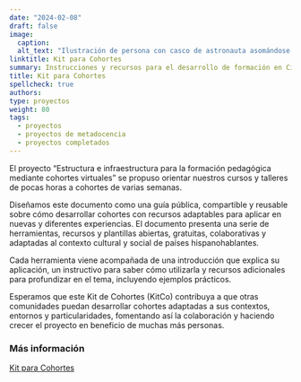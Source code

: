 ```yaml
---
date: "2024-02-08"
draft: false
image:
  caption: 
  alt_text: "Ilustración de persona con casco de astronauta asomándose en una caja"
linktitle: Kit para Cohortes
summary: Instrucciones y recursos para el desarrollo de formación en Ciencia Abierta.
title: Kit para Cohortes
spellcheck: true
authors: 
type: proyectos
weight: 80
tags:
  - proyectos
  - proyectos de metadocencia
  - proyectos completados
---
```


El proyecto “Estructura e infraestructura para la formación pedagógica mediante cohortes virtuales” se propuso orientar nuestros cursos y talleres de pocas horas a cohortes de varias semanas.

Diseñamos este documento como una guía pública, compartible y reusable sobre cómo desarrollar cohortes con recursos adaptables para aplicar en nuevas y diferentes experiencias. El documento presenta una serie de herramientas, recursos y plantillas abiertas, gratuitas, colaborativas y adaptadas al contexto cultural y social de países hispanohablantes.

Cada herramienta viene acompañada de una introducción que explica su aplicación, un instructivo para saber cómo utilizarla y recursos adicionales para profundizar en el tema, incluyendo ejemplos prácticos.

Esperamos que este Kit de Cohortes (KitCo) contribuya a que otras comunidades puedan desarrollar cohortes adaptadas a sus contextos, entornos y particularidades, fomentando así la colaboración y haciendo crecer el proyecto en beneficio de muchas más personas.

### Más información
[Kit para Cohortes](https://zenodo.org/records/10689695)
